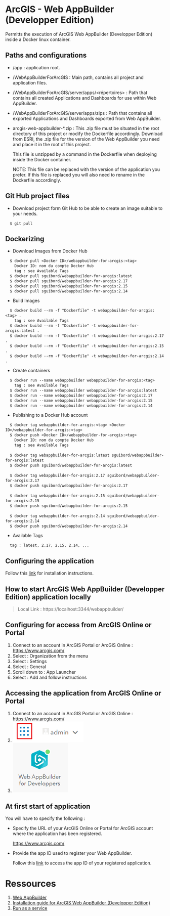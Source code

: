 # ArcGIS - Web AppBuilder (Developper Edition)

Permitts the execution of ArcGIS Web AppBuilder (Developper Edition) inside a Docker linux container.


## Paths and configurations

- <container>/app : application root.
- <container>/WebAppBuilderForArcGIS : Main path, contains all project and application files.
- <container>/WebAppBuilderForArcGIS/server/apps/<répertoires> : Path that contains all created Applications and Dashboards for use within Web AppBuilder.
- <container>/WebAppBuilderForArcGIS/server/apps/zips : Path that contains all exported Applications and Dashboards exported from Web AppBuilder.
- <container>arcgis-web-appbuilder-*.zip : This .zip file must be situated in the root directory of this project or modify the Dockerfile accordingly. Download from ESRI, the .zip file for the version of the Web AppBuilder you need and place it in the root of this project.
  
  This file is unzipped by a command in the Dockerfile when deploying inside the Docker container.
  
  NOTE: This file can be replaced with the version of the application you prefer. If this file is replaced you will also need to rename in the Dockerfile accordingly.

## Git Hub project files

- Download project form Git Hub to be able to create an image suitable to your needs.
```
  $ git pull
```

## Dockerizing

- Download Images from Docker Hub
```
  $ docker pull <Docker ID>/webappbuilder-for-arcgis:<tag>
    Docker ID: nom du compte Docker Hub
    tag : see Available Tags
  $ docker pull sguibord/webappbuilder-for-arcgis:latest
  $ docker pull sguibord/webappbuilder-for-arcgis:2.17
  $ docker pull sguibord/webappbuilder-for-arcgis:2.15
  $ docker pull sguibord/webappbuilder-for-arcgis:2.14
```
- Build Images
```
  $ docker build --rm -f "Dockerfile" -t webappbuilder-for-arcgis:<tag> .
    tag : see Available Tags
  $ docker build --rm -f "Dockerfile" -t webappbuilder-for-arcgis:latest .
  $ docker build --rm -f "Dockerfile" -t webappbuilder-for-arcgis:2.17 .
  $ docker build --rm -f "Dockerfile" -t webappbuilder-for-arcgis:2.15 .
  $ docker build --rm -f "Dockerfile" -t webappbuilder-for-arcgis:2.14 .
```
- Create containers
```  
  $ docker run --name webappbuilder webappbuilder-for-arcgis:<tag>
    tag : see Available Tags
  $ docker run --name webappbuilder webappbuilder-for-arcgis:latest
  $ docker run --name webappbuilder webappbuilder-for-arcgis:2.17
  $ docker run --name webappbuilder webappbuilder-for-arcgis:2.15
  $ docker run --name webappbuilder webappbuilder-for-arcgis:2.14
```
- Publishing to a Docker Hub account
```
  $ docker tag webappbuilder-for-arcgis:<tag> <Docker ID>/webappbuilder-for-arcgis:<tag>
  $ docker push <Docker ID>/webappbuilder-for-arcgis:<tag>
    Docker ID: nom du compte Docker Hub
    tag : see Available Tags

  $ docker tag webappbuilder-for-arcgis:latest sguibord/webappbuilder-for-arcgis:latest
  $ docker push sguibord/webappbuilder-for-arcgis:latest

  $ docker tag webappbuilder-for-arcgis:2.17 sguibord/webappbuilder-for-arcgis:2.17
  $ docker push sguibord/webappbuilder-for-arcgis:2.17

  $ docker tag webappbuilder-for-arcgis:2.15 sguibord/webappbuilder-for-arcgis:2.15
  $ docker push sguibord/webappbuilder-for-arcgis:2.15

  $ docker tag webappbuilder-for-arcgis:2.14 sguibord/webappbuilder-for-arcgis:2.14
  $ docker push sguibord/webappbuilder-for-arcgis:2.14
```
- Available Tags
```
  tag : latest, 2.17, 2.15, 2.14, ...
```
## Configuring the application

Follow this [link](https://developers.arcgis.com/web-appbuilder/guide/getstarted.htm) for installation instructions.

## How to start ArcGIS Web AppBuilder (Developper Edition) application locally

> Local Link : https://localhost:3344/webappbuilder/

## Configuring for access from ArcGIS Online or Portal

1. Connect to an account in ArcGIS Portal or ArcGIS Online : https://www.arcgis.com/
2. Select : Organization from the menu
3. Select : Settings
4. Select : General
5. Scroll down to : App Launcher
6. Select : Add and follow instructions

## Accessing the application from ArcGIS Online or Portal

1. Connect to an account in ArcGIS Portal or ArcGIS Online : https://www.arcgis.com/
2. ![Select : ](img/Portal1.PNG "Select")
3. ![Select : ](img/Portal2.PNG "Select")

## At first start of application

You will have to specify the following :

- Specify the URL of your ArcGIS Online or Portal for ArcGIS account where the application has been registered.
  
  https://www.arcgis.com/

- Provide the app ID used to register your Web AppBuilder.
  
  Follow this [link](https://developers.arcgis.com/web-appbuilder/guide/getstarted.htm#ESRI_SECTION1_F2CE6567CB854E4AB43F08EB64B3D7AE) to access the app ID of your registered application.


# Ressources

1. [Web AppBuilder](https://developers.arcgis.com/web-appbuilder/)
2. [Installation guide for ArcGIS Web AppBuilder (Developper Edition)](https://developers.arcgis.com/web-appbuilder/guide/getstarted.htm)
3. [Run as a service](https://developers.arcgis.com/web-appbuilder/guide/getstarted-run-as-window-service.htm)